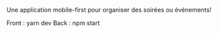 Une application mobile-first pour organiser des soirées ou événements!

Front : yarn dev
Back : npm start 
